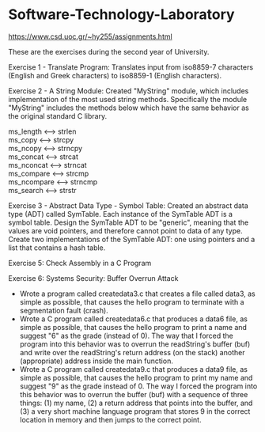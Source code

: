 # Software-Technology-Laboratory 
https://www.csd.uoc.gr/~hy255/assignments.html

These are the exercises during the second year of University.

Exercise 1 - Translate Program:
Translates input from iso8859-7 characters (English and Greek characters) to iso8859-1 (English characters).

Exercise 2 - A String Module:
Created "MyString" module, which includes implementation of the most used string methods. Specifically the module "MyString" includes the methods below which have the same behavior as the original standard C library.  

ms_length <--> strlen  
ms_copy <--> strcpy  
ms_ncopy <--> strncpy  
ms_concat <--> strcat  
ms_nconcat <--> strncat  
ms_compare <--> strcmp  
ms_ncompare <--> strncmp  
ms_search <--> strstr  

Exercise 3 - Abstract Data Type - Symbol Table:
Created an abstract data type (ADT) called SymTable. Each instance of the SymTable ADT is a symbol table.
Design the SymTable ADT to be "generic", meaning that the values ​​are void pointers, and therefore cannot point to data of any type.
Create two implementations of the SymTable ADT: one using pointers and a list that contains a hash table.

Exercise 5: Check Assembly in a C Program

Exercise 6: Systems Security: Buffer Overrun Attack  
- Wrote a program called createdata3.c that creates a file called data3, as simple as possible, that causes the hello program to terminate with a segmentation fault (crash).  
- Wrote a C program called createdata6.c that produces a data6 file, as simple as possible, that causes the hello program to print a name and suggest "6" as the grade (instead of 0).
  The way that I forced the program into this behavior was to overrun the readString's buffer (buf) and write over the readString's return address (on the stack) another (appropriate)
  address inside the main function.  
- Wrote a C program called createdata9.c that produces a data9 file, as simple as possible, that causes the hello program to print my name and suggest "9" as the grade instead of 0.
  The way I forced the program into this behavior was to overrun the buffer (buf) with a sequence of three things:
  (1) my name, (2) a return address that points into the buffer, and (3) a very short machine language program that stores 9
  in the correct location in memory and then jumps to the correct point.

